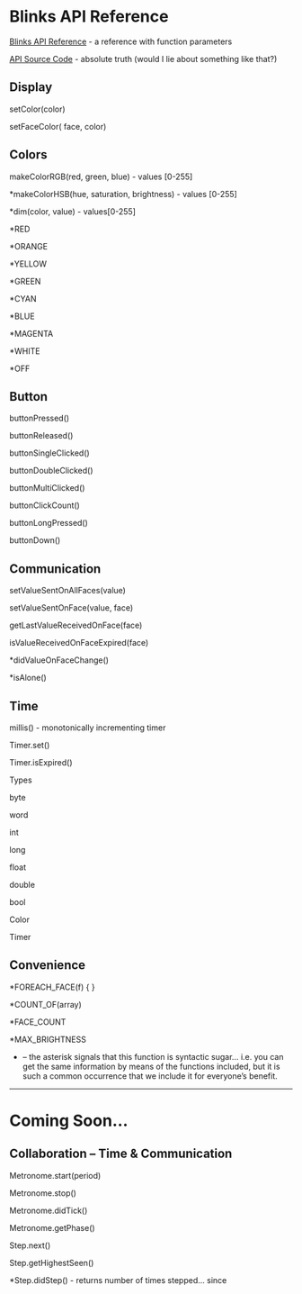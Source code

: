 # Blinks API Reference

[Blinks API Reference](api.md) - a reference with function parameters


[API Source Code](https://github.com/Move38/Move38-Arduino-Platform) - absolute truth (would I lie about something like that?)

## Display

setColor(color)

setFaceColor( face, color)

## Colors

makeColorRGB(red, green, blue) - values [0-255]

*makeColorHSB(hue, saturation, brightness) - values [0-255]

*dim(color, value) - values[0-255]

*RED

*ORANGE

*YELLOW

*GREEN

*CYAN

*BLUE

*MAGENTA

*WHITE

*OFF

## Button

buttonPressed()

buttonReleased()

buttonSingleClicked()

buttonDoubleClicked()

buttonMultiClicked()

buttonClickCount()

buttonLongPressed()

buttonDown()

## Communication

setValueSentOnAllFaces(value) 

setValueSentOnFace(value, face)

getLastValueReceivedOnFace(face) 

isValueReceivedOnFaceExpired(face) 

*didValueOnFaceChange() 

*isAlone()

## Time

millis() - monotonically incrementing timer

Timer.set()

Timer.isExpired()

Types

byte

word

int

long

float

double

bool

Color

Timer

## Convenience

*FOREACH_FACE(f) { }

*COUNT_OF(array)

*FACE_COUNT

*MAX_BRIGHTNESS

* – the asterisk signals that this function is syntactic sugar… i.e. you can get the same information by means of the functions included, but it is such a common occurrence that we include it for everyone’s benefit.


----------
# Coming Soon…
## Collaboration – Time & Communication

Metronome.start(period)

Metronome.stop()

Metronome.didTick()

Metronome.getPhase()

Step.next()

Step.getHighestSeen()

*Step.didStep() - returns number of times stepped… since
